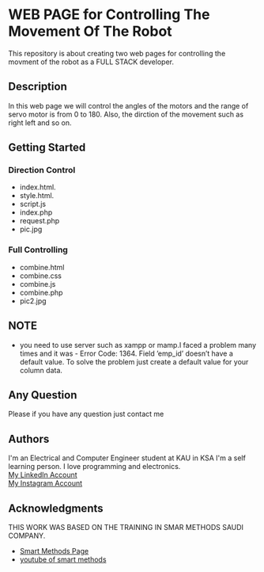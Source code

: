 # WEB PAGE for Controlling The Movement Of The Robot 

This repository is about creating two web pages for controlling the movment of the robot as a FULL STACK developer.

## Description

In this web page we will control the angles of the motors and the range of servo motor is from 0 to 180. Also, the dirction of the movement such as right left and so on.

## Getting Started

### Direction Control 

* index.html.
* style.html. 
* script.js
* index.php
* request.php
* pic.jpg

### Full Controlling

* combine.html
* combine.css
* combine.js
* combine.php
* pic2.jpg


## NOTE

* you need to use server such as xampp or mamp.I faced a problem many times and it was - Error Code: 1364. Field ’emp_id’ doesn’t have a default value. To solve the problem just create a default value for your column data.



## Any Question

Please if you have any question just contact me



## Authors

 I'm an Electrical and Computer Engineer student at KAU in KSA I'm a self learning person. I love programming and electronics.<br/> 
 [My LinkedIn Account ](https://www.linkedin.com/in/asma-sarouji-265484149/)<br/>
 [My Instagram Account](https://www.instagram.com/samaabdullah98/)







## Acknowledgments

THIS WORK WAS BASED ON THE TRAINING IN SMAR METHODS SAUDI COMPANY.
* [Smart Methods Page](https://www.s-m.com.sa)
* [youtube of smart methods](https://youtu.be/0iPByiZVHFw)
